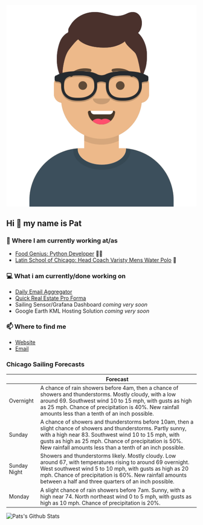 [![Social banner for p-j-falconer](https://raw.githubusercontent.com/P-J-FALCONER/P-J-FALCONER/master/assets/avataaars.svg)](https://patfalconer.com/)
## Hi :wave: my name is Pat

### 💼 Where I am currently working at/as
- [Food Genius: Python Developer](https://getfoodgenius.com/) 🍔🐍
- [Latin School of Chicago: Head Coach Varisty Mens Water Polo](https://www.latinschool.org/) 🤽


### 💻 What i am currently/done working on
 - [Daily Email Aggregator](https://github.com/P-J-FALCONER/dott_daily_mail)
 - [Quick Real Estate Pro Forma](https://github.com/P-J-FALCONER/henry)
 - Sailing Sensor/Grafana Dashboard *coming very soon*
 - Google Earth KML Hosting Solution *coming very soon*

### 📫 Where to find me
 - [Website](https://patfalconer.com/)
 - [Email](mailto:patrick.j.falconer@gmail.com)


### Chicago Sailing Forecasts
|   | Forecast  |
|---|---|
| Overnight | A chance of rain showers before 4am, then a chance of showers and thunderstorms. Mostly cloudy, with a low around 69. Southwest wind 10 to 15 mph, with gusts as high as 25 mph. Chance of precipitation is 40%. New rainfall amounts less than a tenth of an inch possible. |
| Sunday | A chance of showers and thunderstorms before 10am, then a slight chance of showers and thunderstorms. Partly sunny, with a high near 83. Southwest wind 10 to 15 mph, with gusts as high as 25 mph. Chance of precipitation is 50%. New rainfall amounts less than a tenth of an inch possible. |
| Sunday Night | Showers and thunderstorms likely. Mostly cloudy. Low around 67, with temperatures rising to around 69 overnight. West southwest wind 5 to 10 mph, with gusts as high as 20 mph. Chance of precipitation is 60%. New rainfall amounts between a half and three quarters of an inch possible. |
| Monday | A slight chance of rain showers before 7am. Sunny, with a high near 74. North northeast wind 0 to 5 mph, with gusts as high as 10 mph. Chance of precipitation is 20%. |

![Pats's Github Stats](https://github-readme-stats.vercel.app/api?username=p-j-falconer&show_icons=true&theme=radical)
